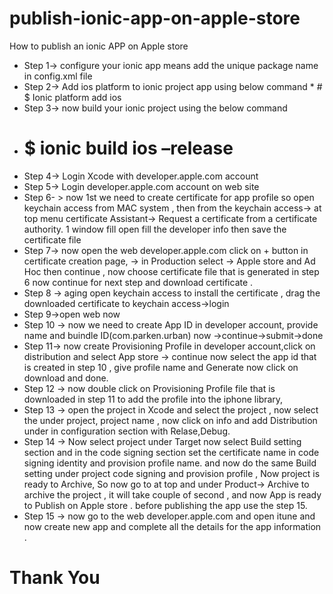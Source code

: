 # publish-ionic-app-on-apple-store
How to publish an ionic APP on Apple store 
* Step 1->  configure your ionic app means add the unique package name in config.xml file 
* Step 2-> Add ios platform to ionic project app using below command
          * # $  Ionic platform add ios
* Step 3-> now build your ionic project using the below command 
* # $ ionic build ios –release
* Step 4-> Login Xcode with developer.apple.com account
* Step 5-> Login developer.apple.com account on web site
* Step 6- > now 1st we need to create certificate for app profile so open keychain access from MAC system , then from the keychain access-> at top menu certificate Assistant-> Request a certificate from a certificate authority.
1 window fill open fill the developer info then save the certificate file
* Step 7-> now open the web developer.apple.com click on + button in certificate creation page, -> in Production select -> Apple store and Ad Hoc then continue , now choose certificate file that is generated in step 6 now continue for next step and download certificate .
* Step 8 -> aging open keychain access to install the certificate , drag the downloaded certificate to keychain access->login 
* Step 9->open web now
* Step 10 -> now we need to create App ID in developer account, provide name and buindle ID(com.parken.urban)  now ->continue->submit->done
* Step 11-> now create Provisioning Profile in developer account,click on distribution and select App store -> continue now select the app id that is created in step 10 , give profile name and Generate   now click on download and done.
* Step 12 -> now double click on Provisioning Profile file that is downloaded in step 11 to add the profile into the iphone library,
* Step 13 -> open the project in Xcode and select the project , now select the under project, project name , now click on info and add Distribution under in configuration section with Relase,Debug.
* Step 14 -> Now select project under Target now select Build setting section and in the code signing section set the certificate name in code signing identity and  provision profile name. and now do the same Build setting under project code signing and provision profile ,
Now project is ready to Archive, So now go to at top and under Product-> Archive to archive the project , it will take couple of second , and now App is ready to Publish on Apple store . before publishing the app use the step 15.
* Step 15 -> now go to the web developer.apple.com and open itune and now create new app and complete all the details for the app information .

# Thank You

